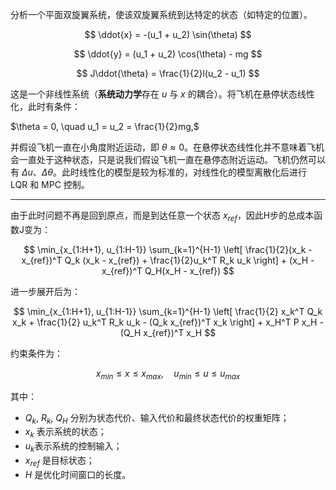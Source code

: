 分析一个平面双旋翼系统，使该双旋翼系统到达特定的状态（如特定的位置）。

$$
\ddot{x} = -(u_1 + u_2) \sin(\theta)
$$

$$
\ddot{y} = (u_1 + u_2) \cos(\theta) - mg
$$

$$
J\ddot{\theta} = \frac{1}{2}l(u_2 - u_1)
$$


这是一个非线性系统（**系统动力学**存在 $u$ 与 $x$ 的耦合）。将飞机在悬停状态线性化，此时有条件：

$\theta = 0, \quad u_1 = u_2 = \frac{1}{2}mg,$

并假设飞机一直在小角度附近运动，即 $\theta \approx 0$。在悬停状态线性化并不意味着飞机会一直处于这种状态，只是说我们假设飞机一直在悬停态附近运动。飞机仍然可以有 $\Delta u$、$\Delta \theta$。此时线性化的模型是较为标准的，对线性化的模型离散化后进行 LQR 和 MPC 控制。

---

由于此时问题不再是回到原点，而是到达任意一个状态 $x_{ref}$，因此H步的总成本函数J变为：

$$
\min_{x_{1:H+1}, u_{1:H-1}} \sum_{k=1}^{H-1} \left[ \frac{1}{2}(x_k - x_{ref})^T Q_k (x_k - x_{ref}) + \frac{1}{2}u_k^T R_k u_k \right] + (x_H - x_{ref})^T Q_H(x_H - x_{ref})
$$

进一步展开后为：

$$
\min_{x_{1:H+1}, u_{1:H-1}} \sum_{k=1}^{H-1} \left[ \frac{1}{2} x_k^T Q_k x_k + \frac{1}{2} u_k^T R_k u_k - (Q_k x_{ref})^T x_k \right] + x_H^T P x_H - (Q_H x_{ref})^T x_H
$$

约束条件为：

$$
x_{min} \leq x \leq x_{max}, \quad u_{min} \leq u \leq u_{max}
$$


其中：

- $Q_{k}$, $R_{k}$, $Q_{H}$ 分别为状态代价、输入代价和最终状态代价的权重矩阵；
- $x_{k}$ 表示系统的状态；
- $u_{k}$表示系统的控制输入；
- $x_{ref}$ 是目标状态；
- $H$ 是优化时间窗口的长度。


